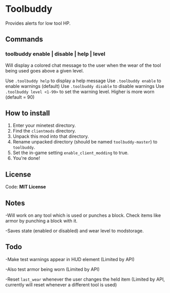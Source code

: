 # Toolbuddy
Provides alerts for low tool HP.

## Commands
### toolbuddy enable | disable | help | level
Will display a colored chat message to the user when the wear of the tool being used goes above a given level.

Use `.toolbuddy help` to display a help message
Use `.toolbuddy enable` to enable warnings (default)
Use `.toolbuddy disable` to disable warnings
Use `.toolbuddy level <1-99>` to set the warning level. Higher is more worn (default = 90)

## How to install
1. Enter your minetest directory.
2. Find the `clientmods` directory.
3. Unpack this mod into that directory.
4. Rename unpacked directory (should be named `toolbuddy-master`) to `toolbuddy`.
5. Set the in-game setting `enable_client_modding` to true.
6. You're done!

## License
Code: **MIT License**

## Notes
-Will work on any tool which is used or punches a block. Check items like armor by punching a block with it.

-Saves state (enabled or disabled) and wear level to modstorage.

## Todo
-Make test warnings appear in HUD element (Limited by API)

-Also test armor being worn (Limited by API)

-Reset `last_wear` whenever the user changes the held item (Limited by API, currently will reset whenever a different tool is used)
